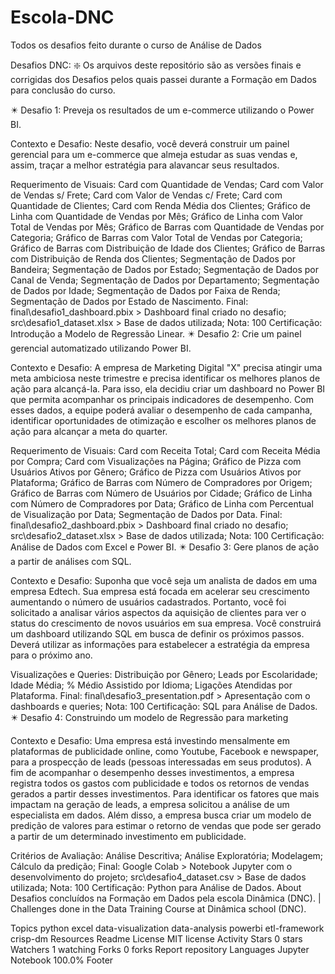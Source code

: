 # Escola-DNC
Todos os desafios feito durante o curso de Análise de Dados

Desafios DNC:
❇️ Os arquivos deste repositório são as versões finais e corrigidas dos Desafios pelos quais passei durante a Formação em Dados para conclusão do curso.

✴️ Desafio 1: Preveja os resultados de um e-commerce utilizando o Power BI.
  

Contexto e Desafio:
Neste desafio, você deverá construir um painel gerencial para um e-commerce que almeja estudar as suas vendas e, assim, traçar a melhor estratégia para alavancar seus resultados.

Requerimento de Visuais:
Card com Quantidade de Vendas;
Card com Valor de Vendas s/ Frete;
Card com Valor de Vendas c/ Frete;
Card com Quantidade de Clientes;
Card com Renda Média dos Clientes;
Gráfico de Linha com Quantidade de Vendas por Mês;
Gráfico de Linha com Valor Total de Vendas por Mês;
Gráfico de Barras com Quantidade de Vendas por Categoria;
Gráfico de Barras com Valor Total de Vendas por Categoria;
Gráfico de Barras com Distribuição de Idade dos Clientes;
Gráfico de Barras com Distribuição de Renda dos Clientes;
Segmentação de Dados por Bandeira;
Segmentação de Dados por Estado;
Segmentação de Dados por Canal de Venda;
Segmentação de Dados por Departamento;
Segmentação de Dados por Idade;
Segmentação de Dados por Faixa de Renda;
Segmentação de Dados por Estado de Nascimento.
Final:
final\desafio1_dashboard.pbix > Dashboard final criado no desafio;
src\desafio1_dataset.xlsx > Base de dados utilizada;
Nota: 100
Certificação: Introdução a Modelo de Regressão Linear.
✴️ Desafio 2: Crie um painel gerencial automatizado utilizando Power BI.
 

Contexto e Desafio:
A empresa de Marketing Digital "X" precisa atingir uma meta ambiciosa neste trimestre e precisa identificar os melhores planos de ação para alcançá-la. Para isso, ela decidiu criar um dashboard no Power BI que permita acompanhar os principais indicadores de desempenho. Com esses dados, a equipe poderá avaliar o desempenho de cada campanha, identificar oportunidades de otimização e escolher os melhores planos de ação para alcançar a meta do quarter.

Requerimento de Visuais:
Card com Receita Total;
Card com Receita Média por Compra;
Card com Visualizações na Página;
Gráfico de Pizza com Usuários Ativos por Gênero;
Gráfico de Pizza com Usuários Ativos por Plataforma;
Gráfico de Barras com Número de Compradores por Origem;
Gráfico de Barras com Número de Usuários por Cidade;
Gráfico de Linha com Número de Compradores por Data;
Gráfico de Linha com Percentual de Visualização por Data;
Segmentação de Dados por Data.
Final:
final\desafio2_dashboard.pbix > Dashboard final criado no desafio;
src\desafio2_dataset.xlsx > Base de dados utilizada;
Nota: 100
Certificação: Análise de Dados com Excel e Power BI.
✴️ Desafio 3: Gere planos de ação a partir de análises com SQL.


Contexto e Desafio:
Suponha que você seja um analista de dados em uma empresa Edtech. Sua empresa está focada em acelerar seu crescimento aumentando o número de usuários cadastrados. Portanto, você foi solicitado a analisar vários aspectos da aquisição de clientes para ver o status do crescimento de novos usuários em sua empresa. Você construirá um dashboard utilizando SQL em busca de definir os próximos passos. Deverá utilizar as informações para estabelecer a estratégia da empresa para o próximo ano.

Visualizações e Queries:
Distribuição por Gênero;
Leads por Escolaridade;
Idade Média;
% Médio Assistido por Idioma;
Ligações Atendidas por Plataforma.
Final:
final\desafio3_presentation.pdf > Apresentação com o dashboards e queries;
Nota: 100
Certificação: SQL para Análise de Dados.
✴️ Desafio 4: Construindo um modelo de Regressão para marketing
 

Contexto e Desafio:
Uma empresa está investindo mensalmente em plataformas de publicidade online, como Youtube, Facebook e newspaper, para a prospecção de leads (pessoas interessadas em seus produtos). A fim de acompanhar o desempenho desses investimentos, a empresa registra todos os gastos com publicidade e todos os retornos de vendas gerados a partir desses investimentos. Para identificar os fatores que mais impactam na geração de leads, a empresa solicitou a análise de um especialista em dados. Além disso, a empresa busca criar um modelo de predição de valores para estimar o retorno de vendas que pode ser gerado a partir de um determinado investimento em publicidade.

Critérios de Avaliação:
Análise Descritiva;
Análise Exploratória;
Modelagem;
Cálculo da predição;
Final:
Google Colab > Notebook Jupyter com o desenvolvimento do projeto;
src\desafio4_dataset.csv > Base de dados utilizada;
Nota: 100
Certificação: Python para Análise de Dados.
About
Desafios concluídos na Formação em Dados pela escola Dinâmica (DNC). | Challenges done in the Data Training Course at Dinâmica school (DNC).

Topics
python excel data-visualization data-analysis powerbi etl-framework crisp-dm
Resources
 Readme
License
 MIT license
 Activity
Stars
 0 stars
Watchers
 1 watching
Forks
 0 forks
Report repository
Languages
Jupyter Notebook
100.0%
Footer

